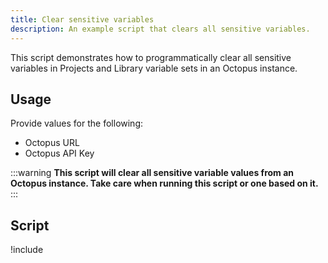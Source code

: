 ```yaml
---
title: Clear sensitive variables
description: An example script that clears all sensitive variables.
---
```


This script demonstrates how to programmatically clear all sensitive variables in Projects and Library variable sets in an Octopus instance.

## Usage

Provide values for the following:

- Octopus URL
- Octopus API Key

:::warning
**This script will clear all sensitive variable values from an Octopus instance. Take care when running this script or one based on it.**
:::

## Script

!include <clear-sensitive-variables-scripts>
